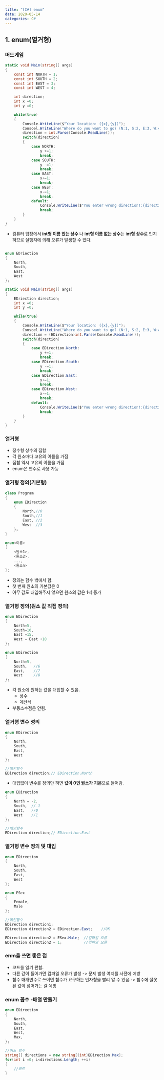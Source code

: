 ```yaml
---
title: "[C#] enum"
date: 2020-05-14
categories: C#
---
```


## 1. enum(열거형)

### 머드게임

```csharp
static void Main(string[] args)
{
    const int NORTH = 1;
    const int SOUTH = 2;
    const int EAST = 3;
    const int WEST = 4;

    int direction;
    int x =0;
    int y =0;

    while(true)
    {
        Console.WriteLine($"Your location: ({x},{y})");
        Consoel.WriteLine("Where do you want to go? (N:1, S:2, E:3, W:4)");
        direction = int.Parse(Console.ReadLine());
        switch(direction)
        {
            case NORTH:
                y +=1;
                break;
            case SOUTH:
                y -=1;
                break;
            case EAST:
                x+=1;
                break;
            case WEST:
                x-=1;
                break;
            default:
                Console.WriteLine($"You enter wrong direction!:{direction}");
                break;
        }
    }
}
```

- 컴퓨터 입장에서 **int형 이름 있는 상수** 나 **int형 이름 없는 상수**는 **int형 상수**로 인지하므로 실행자에 의해 오류가 발생할 수 있다.


```csharp

enum EDriection
{
    North,
    South,
    East,
    West
};

static void Main(string[] args)
{
    EDriection direction;
    int x =0;
    int y =0;

    while(true)
    {
        Console.WriteLine($"Your location: ({x},{y})");
        Consoel.WriteLine("Where do you want to go? (N:1, S:2, E:3, W:4)");
        direction = (EDirection)int.Parse(Console.ReadLine());
        switch(direction)
        {
            case EDirection.North:
                y +=1;
                break;
            case EDirection.South:
                y -=1;
                break;
            case EDirection.East:
                x+=1;
                break;
            case EDirection.West:
                x-=1;
                break;
            default:
                Console.WriteLine($"You enter wrong direction!:{direction}");
                break;
        }
    }
}
```

### 열거형

- 정수형 상수의 집합
- 각 원소마다 고유의 이름을 가짐
- 집합 역시 고유의 이름을 가짐
- enum은 변수로 사용 가능

### 열거형 정의(기본형)

```csharp
class Program
{
    enum EDirection
    {
        North,//0
        South,//1
        East, //2
        West  //3
    };
}
```

```csharp
enum<이름>
{
    <원소1>,
    <원소2>,
    ...,
    <원소n>
};
```

- 정의는 함수 밖에서 함.
- 첫 번째 원소의 기본값은 0
- 아무 값도 대입해주지 않으면 원소의 값은 1씩 증가


### 열거형 정의(원소 값 직접 정의)

```csharp
enum EDirection
{
    North=5,
    South=10,
    East =15,
    West = East +10
};
```

```csharp
enum EDirection
{
    North=5,
    South,   //6
    East,    //7
    West     //8
};
```

- 각 원소에 원하는 값을 대입할 수 있음.
    - 상수
    - 계산식
- 부동소수점은 안됨.

### 열거형 변수 정의

```csharp
enum EDirection
{
    North,
    South,
    East,
    West
};

//메인함수
EDirection direction;// EDirection.North
```

- 대입없이 변수를 정의만 하면 **값이 0인 원소가 기본**으로 들어감.

```csharp
enum EDirection
{
    North = -2,
    South,  //-1
    East,   //0
    West    //1
};

//메인함수
EDirection direction;// EDirection.East
```

### 열거형 변수 정의 및 대입

```csharp
enum EDirection
{
    North,
    South,
    East,
    West
};

enum ESex
{
    Female,
    Male
};

//메인함수
EDirection direction1;
EDirection direction2 = EDirection.East;    //OK

EDirection direction2 = ESex.Male;  //컴파일 오류
EDirection direction2 = 1;          //컴파일 오류
```


### enm을 쓰면 좋은 점

- 코드를 일기 편함.
- 다른 값이 들어가면 컴파일 오류가 발생 -> 문제 발생 여지를 사전에 예방
- 함수 매개변수로 쓰이면 함수가 요구하는 인자형을 빨리 알 수 있음.-> 함수에 잘못된 값이 넘어가는 걸 예방

### enum 꼼수 -배열 만들기

```csharp
enum EDirection
{
    North,
    South,
    East,
    West,
    Max,
};

//어느 함수
string[] directions = new string[(int)EDirection.Max];
for(int i =0; i<directions.Length; ++i)
{
    //코드
}
```


